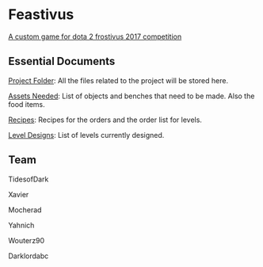 # Feastivus
[A custom game for dota 2 frostivus 2017 competition](http://steamcommunity.com/sharedfiles/filedetails/?id=1165493298&searchtext=)

## Essential Documents
[Project Folder](https://drive.google.com/drive/folders/0B7dpugx95_vaTFgzOGNUUTVBaFk?usp=sharing): All the files related to the project will be stored here.

[Assets Needed](https://docs.google.com/spreadsheets/d/1U7VmmB3FIOqoagD-y7_0GWX0rpxufpAq3ta8DdJloFA/edit?usp=sharing): List of objects and benches that need to be made. Also the food items. 

[Recipes](https://docs.google.com/spreadsheets/d/16kx5KXRhJg1yHL1_yaA-5B_Xt6RxQQ9H8X1mGXEQklE/edit?usp=drive_web): Recipes for the orders and the order list for levels. 

[Level Designs](https://drive.google.com/drive/folders/0B7dpugx95_vaa19RRDZDQ2huSVU?usp=sharing): List of levels currently designed. 

## Team
TidesofDark

Xavier

Mocherad

Yahnich

Wouterz90

Darklordabc
